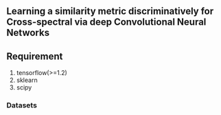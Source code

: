 ## Learning a similarity metric discriminatively for Cross-spectral via deep Convolutional Neural Networks


## Requirement
1. tensorflow(>=1.2)
2. sklearn
3. scipy

### Datasets
